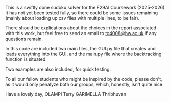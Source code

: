This is a swiftly done sudoku solver for the F29AI Coursework (2025-2026). It has not yet been tested fully, so there could be some issues remaining (mainly about loading up csv files with multiple lines, to be fair). 

There should be explications about the choices in the report associated with this work, but feel free to send an email to to4008@hw.ac.uk if any questions remain.

In this code are included two main files, the GUI.py file that creates and loads everything into the GUI, and the main.py file where the backtracking function is situated.

Two examples are also included, for quick testing. 

To all our fellow students who might be inspired by the code, please don't, as it would only penalyze both our groups, which, honestly, isn't quite nice.

Have a lovely day, 
OLAMPI Terry
GARIMELLA Thribhuvan 
